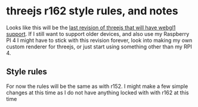 # threejs r162 style rules, and notes

Looks like this will be the [last revision of threejs that will have webgl1 support](https://github.com/mrdoob/three.js/pull/25959). If I still want to support older devices, and also use my Raspberry PI 4 I might have to stick with this revision forever, look into making my own custom renderer for threejs, or just start using something other than my RPI 4.

## Style rules

For now the rules will be the same as with r152. I might make a few simple changes at this time as I do not have anything locked with with r162 at this time

